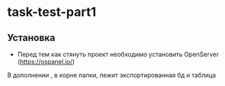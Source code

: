 # task-test-part1

## Установка

* Перед тем как стянуть проект необходимо установить OpenServer (https://ospanel.io/)


В дополнении , в корне папки, лежит экспортированная бд и таблица
